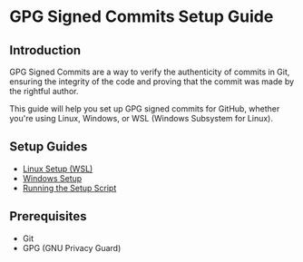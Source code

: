 # GPG Signed Commits Setup Guide

## Introduction
GPG Signed Commits are a way to verify the authenticity of commits in Git, ensuring the integrity of the code and proving that the commit was made by the rightful author.

This guide will help you set up GPG signed commits for GitHub, whether you're using Linux, Windows, or WSL (Windows Subsystem for Linux).

## Setup Guides
- [Linux Setup (WSL)](docs/linux-setup.md)
- [Windows Setup](docs/windows-setup.md)
- [Running the Setup Script](docs/run-setup-script.md)

## Prerequisites
- Git
- GPG (GNU Privacy Guard)
